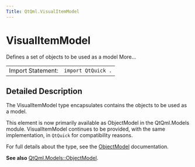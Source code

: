 ```yaml
---
Title: QtQml.VisualItemModel
---
```

        
VisualItemModel
===============

<span class="subtitle"></span>
Defines a set of objects to be used as a model More...

|                   |                    |
|-------------------|--------------------|
| Import Statement: | `import QtQuick .` |

<span id="details"></span>
Detailed Description
--------------------

The VisualItemModel type encapsulates contains the objects to be used as a model.

This element is now primarily available as ObjectModel in the QtQml.Models module. VisualItemModel continues to be provided, with the same implementation, in `QtQuick` for compatibility reasons.

For full details about the type, see the [ObjectModel](../QtQml.ObjectModel.md) documentation.

**See also** [QtQml.Models::ObjectModel](../QtQml.ObjectModel.md).

